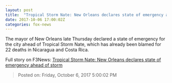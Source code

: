 ```yaml
---
layout: post
title:  "Tropical Storm Nate: New Orleans declares state of emergency ahead of storm"
date: 2017-10-06 17:00:02Z
categories: fox-news
---
```


The mayor of New Orleans late Thursday declared a state of emergency for the city ahead of Tropical Storm Nate, which has already been blamed for 22 deaths in Nicaragua and Costa Rica.


Full story on F3News: [Tropical Storm Nate: New Orleans declares state of emergency ahead of storm](http://www.f3nws.com/n/FYUqJH)

> Posted on: Friday, October 6, 2017 5:00:02 PM
